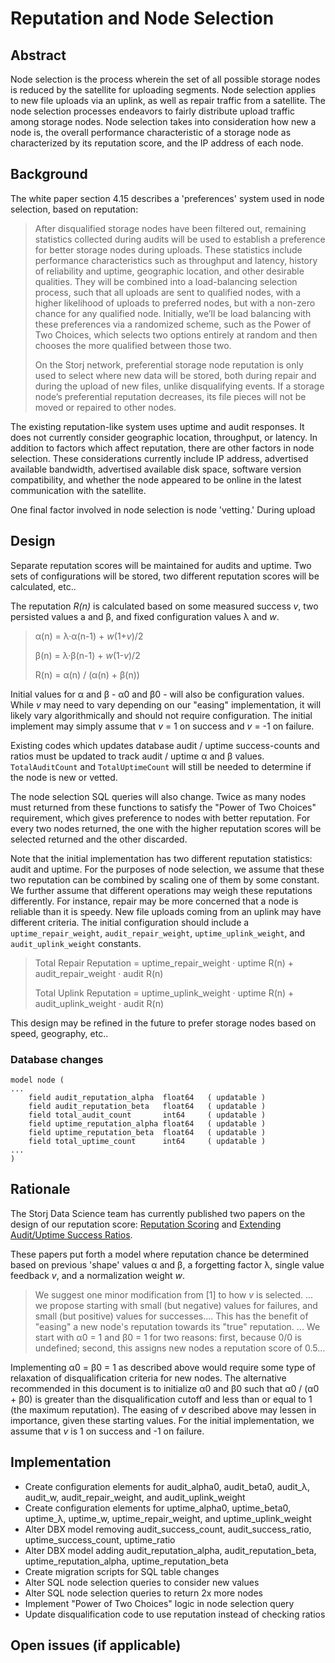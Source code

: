 # Reputation and Node Selection

## Abstract

Node selection is the process wherein the set of all possible storage nodes is reduced by the satellite for uploading segments.  Node selection applies to new file uploads via an uplink, as well as repair traffic from a satellite.  The node selection processes endeavors to fairly distribute upload traffic among storage nodes.  Node selection takes into consideration how new a node is, the overall performance characteristic of a storage node as characterized by its reputation score, and the IP address of each node.

## Background

The white paper section 4.15 describes a 'preferences' system used in node selection, based on reputation:

> After disqualified storage nodes have been filtered out, remaining statistics collected during audits will be used to establish a preference for better storage nodes during uploads. These statistics include performance characteristics such as throughput and latency, history of reliability and uptime, geographic location, and other desirable qualities. They will be combined into a load-balancing selection process, such that all uploads are sent to qualified nodes, with a higher likelihood of uploads to preferred nodes, but with a non-zero chance for any qualified node.  Initially, we’ll be load balancing with these preferences via a randomized scheme, such as the Power of Two Choices, which selects two options entirely at random and then chooses the more qualified between those two.
>
> On the Storj network, preferential storage node reputation is only used to select where new data will be stored, both during repair and during the upload of new files, unlike disqualifying events.  If a storage node’s preferential reputation decreases, its file pieces will not be moved or repaired to other nodes.

The existing reputation-like system uses uptime and audit responses.  It does not currently consider geographic location, throughput, or latency.  In addition to factors which affect reputation, there are other factors in node selection.  These considerations currently include IP address, advertised available bandwidth, advertised available disk space, software version compatibility, and whether the node appeared to be online in the latest communication with the satellite.

One final factor involved in node selection is node 'vetting.'  During upload


## Design

Separate reputation scores will be maintained for audits and uptime.  Two sets of configurations will be stored, two different reputation scores will be calculated, etc..  

The reputation _R(n)_ is calculated based on some measured success _v_, two persisted values a and β, and fixed configuration values λ and _w_.  

> α(n) = λ·α(n-1) + _w_(1+_v_)/2
>
> β(n) = λ·β(n-1) + _w_(1-_v_)/2
>
> R(n) = α(n) / (α(n) + β(n))

Initial values for α and β - α0 and β0 - will also be configuration values.  While _v_ may need to vary depending on our "easing" implementation, it will likely vary algorithmically and should not require configuration.  The initial implement may simply assume that _v_ = 1 on success and _v_ = -1 on failure.

Existing codes which updates database audit / uptime success-counts and ratios must be updated to track audit / uptime α and β values.  `TotalAuditCount` and `TotalUptimeCount` will still be needed to determine if the node is new or vetted.

The node selection SQL queries will also change.  Twice as many nodes must returned from these functions to satisfy the "Power of Two Choices" requirement, which gives preference to nodes with better reputation.  For every two nodes returned, the one with the higher reputation scores will be selected returned and the other discarded.

Note that the initial implementation has two different reputation statistics:  audit and uptime.  For the purposes of node selection, we assume that these two reputation can be combined by scaling one of them by some constant.  We further assume that different operations may weigh these reputations differently. For instance, repair may be more concerned that a node is reliable than it is speedy.  New file uploads coming from an uplink may have different criteria.   The initial configuration should include a `uptime_repair_weight`, `audit_repair_weight`, `uptime_uplink_weight`, and `audit_uplink_weight` constants.

> Total Repair Reputation = uptime_repair_weight · uptime R(n) + audit_repair_weight · audit R(n)
>
> Total Uplink Reputation = uptime_uplink_weight · uptime R(n) + audit_uplink_weight · audit R(n)

This design may be refined in the future to prefer storage nodes based on speed, geography, etc..

### Database changes

```DBX
model node (
...
	field audit_reputation_alpha  float64   ( updatable )
	field audit_reputation_beta   float64   ( updatable )
	field total_audit_count       int64     ( updatable )
	field uptime_reputation_alpha float64   ( updatable )
	field uptime_reputation_beta  float64   ( updatable )
	field total_uptime_count      int64     ( updatable )
...
)
```

## Rationale

The Storj Data Science team has currently published two papers on the design of our reputation score:
[Reputation Scoring](../datascience/reputation%20scoring%20framework.pdf) and [Extending Audit/Uptime Success Ratios](../datascience/extending%20ratios%20to%20reputation.pdf).  

These papers put forth a model where reputation chance be determined based on previous 'shape' values α and β, a forgetting factor λ, single value feedback _v_, and a normalization weight _w_.

> We suggest one minor modification from [1] to how _v_ is selected. ... we propose starting with small (but negative) values for failures, and small (but positive) values for successes.... This has the benefit of "easing" a new node's reputation towards its "true" reputation. ... We start with α0 = 1 and β0 = 1 for two reasons:  first, because 0/0 is undefined; second, this assigns new nodes a reputation score of 0.5...

Implementing α0 = β0 = 1 as described above would require some type of relaxation of disqualification criteria for new nodes.  The alternative recommended in this document is to initialize α0 and β0 such that α0 / (α0 + β0) is greater than the disqualification cutoff and less than or equal to 1 (the maximum reputation).  The easing of _v_ described above may lessen in importance, given these starting values.  For the initial implementation, we assume that _v_ is 1 on success and -1 on failure.

## Implementation

* Create configuration elements for audit_alpha0, audit_beta0, audit_λ, audit_w, audit_repair_weight, and audit_uplink_weight
* Create configuration elements for uptime_alpha0, uptime_beta0, uptime_λ, uptime_w, uptime_repair_weight, and uptime_uplink_weight
* Alter DBX model removing audit_success_count, audit_success_ratio, uptime_success_count, uptime_ratio
* Alter DBX model adding audit_reputation_alpha, audit_reputation_beta, uptime_reputation_alpha, uptime_reputation_beta
* Create migration scripts for SQL table changes
* Alter SQL node selection queries to consider new values
* Alter SQL node selection queries to return 2x more nodes
* Implement "Power of Two Choices" logic in node selection query
* Update disqualification code to use reputation instead of checking ratios


## Open issues (if applicable)

